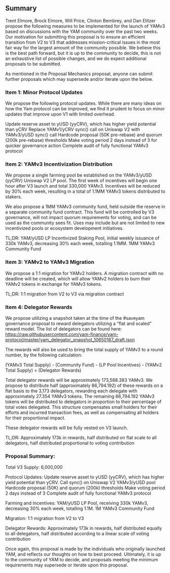 ## Summary

Trent Elmore, Brock Elmore, Will Price, Clinton Bembrey, and Dan Elitzer propose the following measures to be implemented for the launch of YAMv3 based on discussions with the YAM community over the past two weeks. Our motivation for submitting this proposal is to ensure an efficient transition from V2 to V3 that addresses mission-critical issues in the most fair way for the largest amount of the community possible. We believe this is the best path forward, but it is up to the community to decide, this is not an exhaustive list of possible changes, and we do expect additional proposals to be submitted.

As mentioned in the Proposal Mechanics proposal, anyone can submit further proposals which may supersede and/or iterate upon the below.

### Item 1: Minor Protocol Updates

We propose the following protocol updates. While there are many ideas on how the Yam protocol can be improved, we find it prudent to focus on minor updates that improve upon V1 with limited overhead.

Update reserve asset to yUSD (yyCRV), which has higher yield potential than yCRV
Replace YAMv1/yCRV sync() call on Uniswap V2 with YAMv3/yUSD sync() call
Hardcode proposal (50K pre-rebase) and quorum (200k pre-rebase) thresholds
Make voting period 2 days instead of 3 for quicker governance action
Complete audit of fully functional YAMv3 protocol

### Item 2: YAMv3 Incentivization Distribution

We propose a single farming pool be established on the YAMv3/yUSD (yyCRV) Uniswap V2 LP pool. The first week of incentives will begin one hour after V3 launch and total 330,000 YAMv3. Incentives will be reduced by 30% each week, resulting in a total of 1.1MM YAMv3 tokens distributed to stakers.

We also propose a 1MM YAMv3 community fund, held outside the reserve in a separate community fund contract. This fund will be controlled by V3 governance, will not impact quorum requirements for voting, and can be used as the community sees fit. Uses may include but are not limited to new incentivized pools or ecosystem development initiatives.

TL;DR:
YAM/yUSD LP Incentivized  Staking Pool, initial weekly issuance of 330k YAMv3, decreasing 30% each week, totalling 1.1MM.
1MM YAMv3 Community Fund

### Item 3: YAMv2 to YAMv3 Migration

We propose a 1:1 migration for YAMv2 holders. A migration contract with no deadline will be created, which will allow YAMv2 holders to burn their YAMv2 tokens in exchange for YAMv3 tokens.

TL;DR:
1:1 migration from V2 to V3 via migration contract

### Item 4: Delegator Rewards

We propose utilizing a snapshot taken at the time of the #saveyam governance proposal to reward delegators utilizing a “flat and scaled” reward model. The list of delegators can be found here: https://raw.githubusercontent.com/yam-finance/yam-protocol/master/yam_delegator_snapshot_10650187_draft.json

The rewards will also be used to bring the total supply of YAMv3 to a round number, by the following calculation:

 (YAMv3 Total Supply) - (Community Fund) - (LP Pool Incentives) -  (YAMv2 Total Supply) = (Delegator Rewards)

Total delegator rewards will be approximately 173,588.383 YAMv3. We propose to distribute half (approximately 86,794.192) of these rewards on a flat basis to the 3,173 delegators, rewarding each delegate with approximately 27.354 YAMv3 tokens. The remaining 86,794.192 YAMv3 tokens will be distributed to delegators in proportion to their percentage of total votes delegated. This structure compensates small holders for their efforts and incurred transaction fees, as well as compensating all holders for their proportional impact.

These delegator rewards will be fully vested on V3 launch.

TL;DR:
Approximately 173k in rewards, half distributed on flat scale to all delegators, half distributed proportional to voting contribution

### Proposal Summary:

Total V3 Supply: 6,000,000

Protocol Updates:
Update reserve asset to yUSD (yyCRV), which has higher yield potential than yCRV.
Call sync() on Uniswap V2 YAMv3/yUSD pool
Hardcode proposal (50K) and quorum (200k) thresholds
Make voting period 2 days instead of 3
Complete audit of fully functional YAMv3 protocol

Farming and Incentives:
YAM/yUSD LP Pool, receiving 330k YAMv3, decreasing 30% each week, totalling 1.1M.
1M YAMv3 Community Fund

Migration:
1:1 migration from V2 to V3

Delegator Rewards:
Approximately 173k in rewards, half distributed equally to all delegators, half distributed according to a linear scale of voting contribution

Once again, this proposal is made by the individuals who originally launched YAM, and reflects our thoughts on how to best proceed. Ultimately, it is up to the community of YAM to decide, and proposals meeting the minimum requirements may supersede or iterate upon this proposal.
